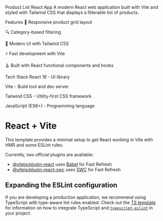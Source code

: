 Product List React App
A modern React web application built with Vite and styled with Tailwind CSS that displays a filterable list of products.

Features
📱 Responsive product grid layout

🔍 Category-based filtering

🎨 Modern UI with Tailwind CSS

⚡ Fast development with Vite

🪝 Built with React functional components and hooks

Tech Stack
React 18 - UI library

Vite - Build tool and dev server

Tailwind CSS - Utility-first CSS framework

JavaScript (ES6+) - Programming language

# React + Vite

This template provides a minimal setup to get React working in Vite with HMR and some ESLint rules.

Currently, two official plugins are available:

- [@vitejs/plugin-react](https://github.com/vitejs/vite-plugin-react/blob/main/packages/plugin-react) uses [Babel](https://babeljs.io/) for Fast Refresh
- [@vitejs/plugin-react-swc](https://github.com/vitejs/vite-plugin-react/blob/main/packages/plugin-react-swc) uses [SWC](https://swc.rs/) for Fast Refresh

## Expanding the ESLint configuration

If you are developing a production application, we recommend using TypeScript with type-aware lint rules enabled. Check out the [TS template](https://github.com/vitejs/vite/tree/main/packages/create-vite/template-react-ts) for information on how to integrate TypeScript and [`typescript-eslint`](https://typescript-eslint.io) in your project.
